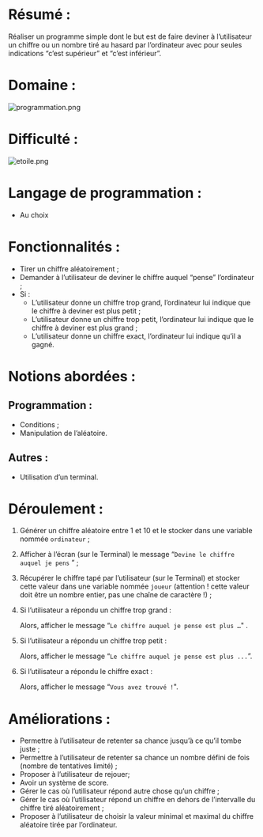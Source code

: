 # Résumé :

Réaliser un programme simple dont le but est de faire deviner à l’utilisateur un chiffre ou un nombre tiré au hasard par l’ordinateur avec pour seules indications “c’est supérieur” et “c’est inférieur”.

# Domaine :

![programmation.png](https://s3-us-west-2.amazonaws.com/secure.notion-static.com/89d0a8a9-5a49-4737-9cbd-867fc4f478a9/programmation.png)

# Difficulté :

![etoile.png](https://s3-us-west-2.amazonaws.com/secure.notion-static.com/87bb1a61-62a4-41b0-9070-179ca3d67ecb/etoile.png)

# Langage de programmation :

- Au choix

# Fonctionnalités :

- Tirer un chiffre aléatoirement ;
- Demander à l’utilisateur de deviner le chiffre auquel “pense” l’ordinateur ;
- Si :
    - L’utilisateur donne un chiffre trop grand, l’ordinateur lui indique que le chiffre à deviner est plus petit ;
    - L’utilisateur donne un chiffre trop petit, l’ordinateur lui indique que le chiffre à deviner est plus grand ;
    - L’utilisateur donne un chiffre exact, l’ordinateur lui indique qu’il a gagné.

# Notions abordées :

## Programmation :

- Conditions ;
- Manipulation de l’aléatoire.

## Autres :

- Utilisation d’un terminal.

# Déroulement :

1. Générer un chiffre aléatoire entre 1 et 10 et le stocker dans une variable nommée `ordinateur` ;
2. Afficher à l’écran (sur le Terminal) le message “`Devine le chiffre auquel je pens` ” ;
3. Récupérer le chiffre tapé par l’utilisateur (sur le Terminal) et stocker cette valeur dans une variable nommée `joueur` (attention ! cette valeur doit être un nombre entier, pas une chaîne de caractère !) ;
4. Si l’utilisateur a répondu un chiffre trop grand :
    
    Alors, afficher le message “`Le chiffre auquel je pense est plus …`" .
    
5. Si l’utilisateur a répondu un chiffre trop petit :
    
    Alors, afficher le message “`Le chiffre auquel je pense est plus ...`”.
    
6. Si l’utilisateur a répondu le chiffre exact :
    
    Alors, afficher le message “`Vous avez trouvé !`".
    

# Améliorations :

- Permettre à l’utilisateur de retenter sa chance jusqu’à ce qu’il tombe juste ;
- Permettre à l’utilisateur de retenter sa chance un nombre défini de fois (nombre de tentatives limité) ;
- Proposer à l’utilisateur de rejouer;
- Avoir un système de score.
- Gérer le cas où l’utilisateur répond autre chose qu’un chiffre ;
- Gérer le cas où l’utilisateur répond un chiffre en dehors de l’intervalle du chiffre tiré aléatoirement ;
- Proposer à l’utilisateur de choisir la valeur minimal et maximal du chiffre aléatoire tirée par l’ordinateur.
